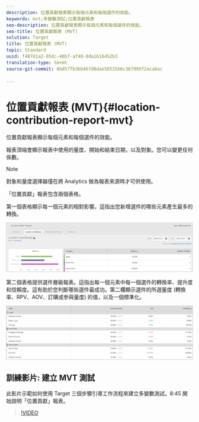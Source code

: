 ```yaml
---
description: 位置貢獻報表顯示每個元素和每個選件的效能。
keywords: mvt;多變數測試;位置貢獻報表
seo-description: 位置貢獻報表顯示每個元素和每個選件的效能。
seo-title: 位置貢獻報表 (MVT)
solution: Target
title: 位置貢獻報表 (MVT)
topic: Standard
uuid: f487d1a2-05dc-40b7-af40-8da1616452b3
translation-type: tm+mt
source-git-commit: 8bd57fb3bb467d8dae50535b6c367995f2acabac

---
```



# 位置貢獻報表 (MVT){#location-contribution-report-mvt}

位置貢獻報表顯示每個元素和每個選件的效能。

報表頂端會顯示報表中使用的量度、開始和結束日期，以及對象。您可以變更任何係數。

>[!NOTE]
>
>對象和量度選擇器僅在將 Analytics 做為報表來源時才可供使用。

「位置貢獻」報表包含兩個表格。

第一個表格顯示每一個元素的相對影響。這指出您新增選件的哪些元素產生最多的轉換。

![](assets/locationcontributiontop.png)

第二個表格提供選件層級報表。這指出每一個元素中每一個選件的轉換率、提升度和信賴度。這有助於您判斷哪些選件最成功。第二欄顯示選件的所選量度 (轉換率、RPV、AOV、訂購或參與量度) 的值，以及一個標準化。

![](assets/locationcontributionbottom.png)

## 訓練影片: 建立 MVT 測試

此影片示範如何使用 Target 三個步驟引導工作流程來建立多變數測試。8:45 開始說明「位置貢獻」報表。

>[!VIDEO](https://video.tv.adobe.com/v/17395?captions=chi_hant)